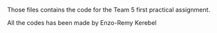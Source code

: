 Those files contains the code for the Team 5 first practical assignment.

All the codes has been made by Enzo-Remy Kerebel
